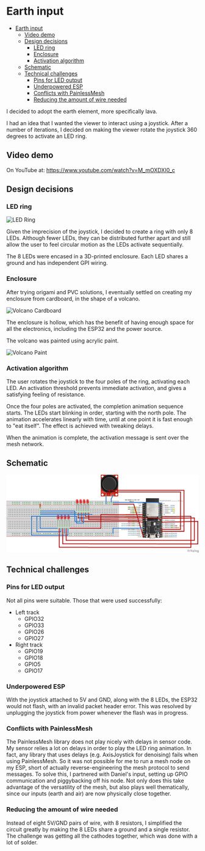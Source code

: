 # Earth input

- [Earth input](#earth-input)
  - [Video demo](#video-demo)
  - [Design decisions](#design-decisions)
    - [LED ring](#led-ring)
    - [Enclosure](#enclosure)
    - [Activation algorithm](#activation-algorithm)
  - [Schematic](#schematic)
  - [Technical challenges](#technical-challenges)
    - [Pins for LED output](#pins-for-led-output)
    - [Underpowered ESP](#underpowered-esp)
    - [Conflicts with PainlessMesh](#conflicts-with-painlessmesh)
    - [Reducing the amount of wire needed](#reducing-the-amount-of-wire-needed)

I decided to adopt the earth element, more specifically lava.

I had an idea that I wanted the viewer to interact using a joystick. After a number of iterations, I decided on making the viewer rotate the joystick 360 degrees to activate an LED ring.

## Video demo

On YouTube at: <https://www.youtube.com/watch?v=M_mOXDXI0_c>

## Design decisions

### LED ring

![LED Ring](./docs/ring.png)

Given the imprecision of the joystick, I decided to create a ring with only 8 LEDs. Although fewer LEDs, they can be distributed further apart and still allow the user to feel circular motion as the LEDs activate sequentially.

The 8 LEDs were encased in a 3D-printed enclosure. Each LED shares a ground and has independent GPI wiring.

### Enclosure

After trying origami and PVC solutions, I eventually settled on creating my enclosure from cardboard, in the shape of a volcano.

![Volcano Cardboard](./docs/volcano_cardboard.png)

The enclosure is hollow, which has the benefit of having enough space for all the electronics, including the ESP32 and the power source.

The volcano was painted using acrylic paint.

![Volcano Paint](./docs/volcano_painted.png)

### Activation algorithm

The user rotates the joystick to the four poles of the ring, activating each LED. An activation threshold prevents immediate activation, and gives a satisfying feeling of resistance.

Once the four poles are activated, the completion animation sequence starts. The LEDs start blinking in order, starting with the north pole. The animation accelerates linearly with time, until at one point it is fast enough to "eat itself". The effect is achieved with tweaking delays.

When the animation is complete, the activation message is sent over the mesh network.

## Schematic

![Schematic BB](./docs/schematic_bb.png)

## Technical challenges

### Pins for LED output

Not all pins were suitable. Those that were used successfully:

- Left track
  - GPIO32
  - GPIO33
  - GPIO26
  - GPIO27
- Right track
  - GPIO19
  - GPIO18
  - GPIO5
  - GPIO17

### Underpowered ESP

With the joystick attached to 5V and GND, along with the 8 LEDs, the ESP32 would not flash, with an invalid packet header error. This was resolved by unplugging the joystick from power whenever the flash was in progress.

### Conflicts with PainlessMesh

The PainlessMesh library does not play nicely with delays in sensor code. My sensor relies a lot on delays in order to play the LED ring animation. In fact, any library that uses delays (e.g. AxisJoystick for denoising) fails when using PainlessMesh. So it was not possible for me to run a mesh node on my ESP, short of actually reverse-engineering the mesh protocol to send messages. To solve this, I partnered with Daniel's input, setting up GPIO communication and piggybacking off his node. Not only does this take advantage of the versatility of the mesh, but also plays well thematically, since our inputs (earth and air) are now physically close together. 

### Reducing the amount of wire needed

Instead of eight 5V/GND pairs of wire, with 8 resistors, I simplified the circuit greatly by making the 8 LEDs share a ground and a single resistor. The challenge was getting all the cathodes together, which was done with a lot of solder.
